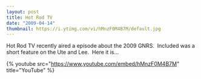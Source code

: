 ```yaml
---
layout: post
title: Hot Rod TV
date: "2009-04-14"
thumbnail: https://i.ytimg.com/vi/hMnzF0M4B7M/default.jpg
---
```


Hot Rod TV recently aired a episode about the 2009 GNRS.  Included was a short feature on the Ute and Lee.  Here it is…

{% youtube src="https://www.youtube.com/embed/hMnzF0M4B7M" title="YouTube" %}
